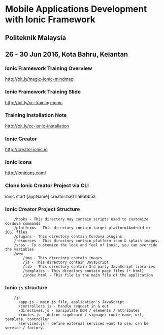 # Mobile Applications Development with Ionic Framework

## Politeknik Malaysia
## 26 - 30 Jun 2016, Kota Bahru, Kelantan

### Ionic Framework Training Overview
http://bit.ly/magic-ionic-mindmap

### Ionic Framework Training Slide
http://bit.ly/cc-training-ionic

### Training Installation Note
http://bit.ly/cc-ionic-installation

### Ionic Creator
http://creator.ionic.io

### Ionic Icons
http://ionicons.com/

### Clone Ionic Creator Project via CLI
ionic start [appName] creator:ba011a9abb53

### Ionic Creator Project Structure

```
	/hooks - This directory may contain scripts used to customize cordova commands
	/platforms - This directory contain target platform(Android or iOS) files
	/plugins - This directory contain Cordova plugins
	/resources - This directory contain platform icon & splash images.
	/scss - To customize the look and feel of Ionic, you can override the variables
	/www
		/img - This directory contain images
		/js - This directory contain JavaScript
		/lib - This directory contain 3rd party JavaScript libraries
		/templates - This directory contain page files (*.html)
		/index.html - This file is the main file of the application
```

### Ionic `js` structure

```
	/js
	  /app.js - main js file, application's JavaScript
	  /controllers.js - handle request in & out
	  /directives.js - manipulate DOM / elements / attributes
	  /routes.js - define signboard / signage: route name, url, template, controller
	  /services.js - define external services want to use, can be service / factory.
```
